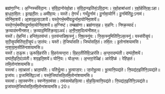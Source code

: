 

  
ब्रह्म॑णा॒ग्नि:। अ॒ग्निस्सं॑विदा॒न:। सं॒वि॒दा॒नोर॑क्षो॒हा। सं॒वि॒दा॒नइति॑सं॒ऽवि॒दा॒न:। र॒क्षो॒हाबा॑धतां। र॒क्षो॒हेति॑र॒क्ष॒:ऽहा। बा॒ध॒ता॒मि॒त:। इ॒तइती॒त:॥ अमी॑वा॒य:। यस्ते॑। ते॒गर्भं॑। गर्भं॑दु॒र्नाम॑। दु॒र्नामा॒योनिं॑। दु॒र्नामेति॑दु॒:ऽनाम॑। योनि॑मा॒शये॑। आ॒शय॒इत्या॒ऽशये॑। यस्ते॒गर्भ॒ममी॑वादु॒र्नामा॒योनि॑मा॒शये॑॥  
यस्ते॒गर्भ॒ममी॑वादु॒र्णामा॒योनि॑मा॒शये॑॥ अ॒ग्निष्टं। तम्ब्रह्म॑णा। ब्रह्म॑णास॒ह। स॒हनि:। निष्क्र॒व्यादं॑। क्र॒व्याद॑मनीनशत्। क्र॒व्याद॒मिति॑क्र॒व्य॒ऽअदं॑। अ॒नी॒न॒श॒दित्य॑नीशत्॥  
यस्ते॑। ते॒हन्ति॑। हन्ति॑प॒तय॑न्तं। प॒तय॑न्तन्निष॒त्स्नुं। नि॒ष॒त्स्नुंय:। नि॒स॒त्स्नुमिति॑नि॒ऽस॒त्स्नुं। यस्स॑रीसृ॒पं। स॒री॒सृ॒पमिति॑स॒री॒सृ॒पं॥ जा॒तंय:। यस्ते॑। ते॒जिघां॑सति। जिघां॑सति॒तं। तमि॒त:। इ॒तोना॑शयामसि। ना॒श॒या॒म॒सीति॑नाशयामसि॥  
यस्ते॑। त॒ऊ॒रू। ऊ॒रूवि॒हर॑ति। वि॒हर॑त्यन्त॒रा। वि॒हर॒तीति॑वि॒ऽहर॑ति। अ॒न्त॒रादम्प॑ती। दम्प॑ती॒शये॑। दम्प॑ती॒इति॒दंऽप॑ती। शय॒इति॒शये॑॥ योनिं॒य:। योअ॒न्त:। अ॒न्तरा॒रेळ्हि॑। आरेह्ळि॑ । रेह्ळि॒तं। तमि॒तोना॑शयामसि॥  
यस्त्वा॑। त्वा॒भ्राता॑। भ्राता॒पति॑:। पति॑र्भू॒त्वा। भू॒त्वाजा॒र:। जा॒रोभू॒त्वा। भू॒त्वानि॒पद्य॑ते। नि॒पद्य॑त॒इति॑नि॒ऽपद्य॑ते॥ प्र॒जांय:। प्र॒जामिति॑प्र॒ऽजां। यस्ते॒जिघां॑सति॒तमि॒तोना॑शयामसि॥  
यस्त्वा॑। त्वा॒स्वप्ने॑न। स्वप्ने॑न॒तम॑सा। तम॑सामोहयि॒त्वा। मो॒ह॒यि॒त्वानि॒पद्य॑ते। नि॒पद्य॑त॒इति॑नि॒ऽपद्य॑ते॥ प्र॒जांयस्ते॒जिघां॑सति॒तमि॒तोना॑शयामसि॥ 20॥  
